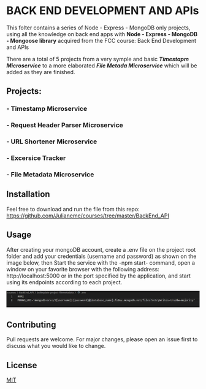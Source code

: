 # BACK END DEVELOPMENT AND APIs

This folter contains a series of Node - Express - MongoDB only projects, using all the knowledge on back end apps with **Node - Express - MongoDB - Mongoose library** acquired from the FCC course: Back End Development and APIs

There are a total of 5 projects from a very symple and basic ***Timestapm Microservice*** to a more elaborated ***File Metada Microservice*** which will be added as they are finished.

## Projects:

### - Timestamp Microservice
### - Request Header Parser Microservice
### - URL Shortener Microservice
### - Excersice Tracker
### - File Metadata Microservice


## Installation

Feel free to download and run the file from this repo:
https://github.com/Julianeme/courses/tree/master/BackEnd_API


## Usage

After creating your mongoDB account, create a .env file on the project root folder and add your credentials (username and password) as shown on the image below, then Start the service with the -npm start- command, open a window on your favorite browser with the following address: http://localhost:5000 or in the port specified by the application, and start using its endpoints according to each project.

![ScreenShot](./env_file.jpg)

## Contributing
Pull requests are welcome. For major changes, please open an issue first to discuss what you would like to change.


## License
[MIT](https://choosealicense.com/licenses/mit/)